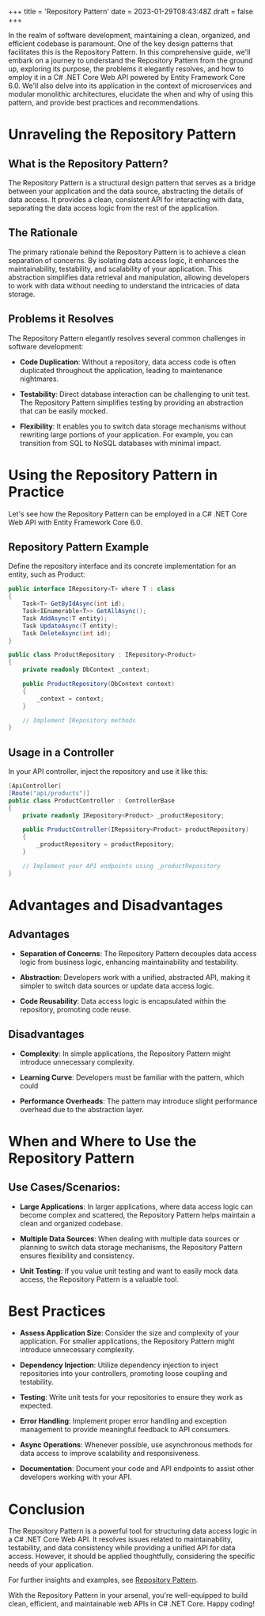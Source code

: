 +++
title = 'Repository Pattern'
date = 2023-01-29T08:43:48Z
draft = false
+++

In the realm of software development, maintaining a clean, organized, and efficient codebase is paramount. One of the key design patterns that facilitates this is the Repository Pattern. In this comprehensive guide, we'll embark on a journey to understand the Repository Pattern from the ground up, exploring its purpose, the problems it elegantly resolves, and how to employ it in a C# .NET Core Web API powered by Entity Framework Core 6.0. We'll also delve into its application in the context of microservices and modular monolithic architectures, elucidate the when and why of using this pattern, and provide best practices and recommendations.

# Unraveling the Repository Pattern

## What is the Repository Pattern?

The Repository Pattern is a structural design pattern that serves as a bridge between your application and the data source, abstracting the details of data access. It provides a clean, consistent API for interacting with data, separating the data access logic from the rest of the application.

## The Rationale

The primary rationale behind the Repository Pattern is to achieve a clean separation of concerns. By isolating data access logic, it enhances the maintainability, testability, and scalability of your application. This abstraction simplifies data retrieval and manipulation, allowing developers to work with data without needing to understand the intricacies of data storage.

## Problems it Resolves

The Repository Pattern elegantly resolves several common challenges in software development:

- **Code Duplication**: Without a repository, data access code is often duplicated throughout the application, leading to maintenance nightmares.

- **Testability**: Direct database interaction can be challenging to unit test. The Repository Pattern simplifies testing by providing an abstraction that can be easily mocked.

- **Flexibility**: It enables you to switch data storage mechanisms without rewriting large portions of your application. For example, you can transition from SQL to NoSQL databases with minimal impact.

# Using the Repository Pattern in Practice

Let's see how the Repository Pattern can be employed in a C# .NET Core Web API with Entity Framework Core 6.0.

## Repository Pattern Example

Define the repository interface and its concrete implementation for an entity, such as Product:

```csharp
public interface IRepository<T> where T : class
{
    Task<T> GetByIdAsync(int id);
    Task<IEnumerable<T>> GetAllAsync();
    Task AddAsync(T entity);
    Task UpdateAsync(T entity);
    Task DeleteAsync(int id);
}

public class ProductRepository : IRepository<Product>
{
    private readonly DbContext _context;

    public ProductRepository(DbContext context)
    {
        _context = context;
    }

    // Implement IRepository methods
}
```

## Usage in a Controller

In your API controller, inject the repository and use it like this:

```csharp
[ApiController]
[Route("api/products")]
public class ProductController : ControllerBase
{
    private readonly IRepository<Product> _productRepository;

    public ProductController(IRepository<Product> productRepository)
    {
        _productRepository = productRepository;
    }

    // Implement your API endpoints using _productRepository
}
```

# Advantages and Disadvantages

## Advantages

- **Separation of Concerns**: The Repository Pattern decouples data access logic from business logic, enhancing maintainability and testability.

- **Abstraction**: Developers work with a unified, abstracted API, making it simpler to switch data sources or update data access logic.

- **Code Reusability**: Data access logic is encapsulated within the repository, promoting code reuse.

## Disadvantages

- **Complexity**: In simple applications, the Repository Pattern might introduce unnecessary complexity.

- **Learning Curve**: Developers must be familiar with the pattern, which could

- **Performance Overheads**: The pattern may introduce slight performance overhead due to the abstraction layer.

# When and Where to Use the Repository Pattern

## Use Cases/Scenarios:

- **Large Applications**: In larger applications, where data access logic can become complex and scattered, the Repository Pattern helps maintain a clean and organized codebase.

- **Multiple Data Sources**: When dealing with multiple data sources or planning to switch data storage mechanisms, the Repository Pattern ensures flexibility and consistency.

- **Unit Testing**: If you value unit testing and want to easily mock data access, the Repository Pattern is a valuable tool.

# Best Practices

- **Assess Application Size**: Consider the size and complexity of your application. For smaller applications, the Repository Pattern might introduce unnecessary complexity.

- **Dependency Injection**: Utilize dependency injection to inject repositories into your controllers, promoting loose coupling and testability.

- **Testing**: Write unit tests for your repositories to ensure they work as expected.

- **Error Handling**: Implement proper error handling and exception management to provide meaningful feedback to API consumers.

- **Async Operations**: Whenever possible, use asynchronous methods for data access to improve scalability and responsiveness.

- **Documentation**: Document your code and API endpoints to assist other developers working with your API.

# Conclusion

The Repository Pattern is a powerful tool for structuring data access logic in a C# .NET Core Web API. It resolves issues related to maintainability, testability, and data consistency while providing a unified API for data access. However, it should be applied thoughtfully, considering the specific needs of your application.

For further insights and examples, see [Repository Pattern](https://docs.microsoft.com/en-us/ef/core/dbcontext-configuration/#repository-pattern).

With the Repository Pattern in your arsenal, you're well-equipped to build clean, efficient, and maintainable web APIs in C# .NET Core. Happy coding!
